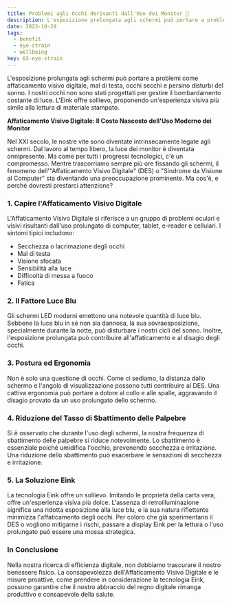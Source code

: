 ```yaml
---
title: Problemi agli Occhi derivanti dall'Uso dei Monitor 🥺
description: L'esposizione prolungata agli schermi può portare a problemi come affaticamento visivo digitale, mal di testa, occhi secchi e persino disturbi del sonno. I nostri occhi non sono stati progettati per gestire il bombardamento costante di luce. L'Eink offre sollievo, proponendo un'esperienza visiva più simile alla lettura di materiale stampato.
date: 2023-10-29
tags:
  - benefit
  - eye-strain
  - wellbeing
key: 03-eye-strain
---
```

L'esposizione prolungata agli schermi può portare a problemi come affaticamento visivo digitale, mal di testa, occhi secchi e persino disturbi del sonno. I nostri occhi non sono stati progettati per gestire il bombardamento costante di luce. L'Eink offre sollievo, proponendo un'esperienza visiva più simile alla lettura di materiale stampato.

**Affaticamento Visivo Digitale: Il Costo Nascosto dell'Uso Moderno dei Monitor**

Nel XXI secolo, le nostre vite sono diventate intrinsecamente legate agli schermi. Dal lavoro al tempo libero, la luce dei monitor è diventata onnipresente. Ma come per tutti i progressi tecnologici, c'è un compromesso. Mentre trascorriamo sempre più ore fissando gli schermi, il fenomeno dell'"Affaticamento Visivo Digitale" (DES) o "Sindrome da Visione al Computer" sta diventando una preoccupazione prominente. Ma cos'è, e perché dovresti prestarci attenzione?

### 1. **Capire l'Affaticamento Visivo Digitale**

L'Affaticamento Visivo Digitale si riferisce a un gruppo di problemi oculari e visivi risultanti dall'uso prolungato di computer, tablet, e-reader e cellulari. I sintomi tipici includono:
- Secchezza o lacrimazione degli occhi
- Mal di testa
- Visione sfocata
- Sensibilità alla luce
- Difficoltà di messa a fuoco
- Fatica

### 2. **Il Fattore Luce Blu**

Gli schermi LED moderni emettono una notevole quantità di luce blu. Sebbene la luce blu in sé non sia dannosa, la sua sovraesposizione, specialmente durante la notte, può disturbare i nostri cicli del sonno. Inoltre, l'esposizione prolungata può contribuire all'affaticamento e al disagio degli occhi.

### 3. **Postura ed Ergonomia**

Non è solo una questione di occhi. Come ci sediamo, la distanza dallo schermo e l'angolo di visualizzazione possono tutti contribuire al DES. Una cattiva ergonomia può portare a dolore al collo e alle spalle, aggravando il disagio provato da un uso prolungato dello schermo.

### 4. **Riduzione del Tasso di Sbattimento delle Palpebre**

Si è osservato che durante l'uso degli schermi, la nostra frequenza di sbattimento delle palpebre si riduce notevolmente. Lo sbattimento è essenziale poiché umidifica l'occhio, prevenendo secchezza e irritazione. Una riduzione dello sbattimento può esacerbare le sensazioni di secchezza e irritazione.

### 5. **La Soluzione Eink**

La tecnologia Eink offre un sollievo. Imitando le proprietà della carta vera, offre un'esperienza visiva più dolce. L'assenza di retroilluminazione significa una ridotta esposizione alla luce blu, e la sua natura riflettente minimizza l'affaticamento degli occhi. Per coloro che già sperimentano il DES o vogliono mitigarne i rischi, passare a display Eink per la lettura o l'uso prolungato può essere una mossa strategica.

### In Conclusione

Nella nostra ricerca di efficienza digitale, non dobbiamo trascurare il nostro benessere fisico. La consapevolezza dell'Affaticamento Visivo Digitale e le misure proattive, come prendere in considerazione la tecnologia Eink, possono garantire che il nostro abbraccio del regno digitale rimanga produttivo e consapevole della salute.